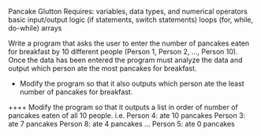 Pancake Glutton
Requires:
variables, data types, and numerical operators
basic input/output
logic (if statements, switch statements)
loops (for, while, do-while)
arrays

Write a program that asks the user to enter the number of pancakes eaten for breakfast by 10
different people (Person 1, Person 2, ..., Person 10). Once the data has been entered the
program must analyze the data and output which person ate the most pancakes for breakfast.

+ Modify the program so that it also outputs which person ate the least number of pancakes for breakfast.

++++ Modify the program so that it outputs a list in order of number of pancakes eaten of all 10 people.
i.e.
Person 4: ate 10 pancakes
Person 3: ate 7 pancakes
Person 8: ate 4 pancakes
...
Person 5: ate 0 pancakes

